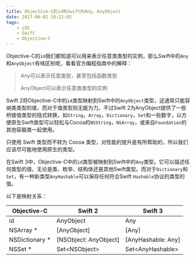 ```yaml
---
title: Objective-C的id和Swift的Any、AnyObject
date: 2017-06-02 10:22:03
tags:
	- iOS
	- Swift
	- Objective-C
---
```


Objective-C的`id`我们都知道可以用来表示任意类类型的实例，那么Swift中的`Any`和`AnyObject`有啥区别呢，看看官方编程指南中的解释：
> Any可以表示任意类型，甚至包括函数类型
>
> AnyObject可以表示任意类类型的实例

Swift 2将Objective-C中的`id`类型映射到Swift中的`AnyObject`类型，这通常只能容纳类类型的值，而对于值类型则无能为力。不过Swift 2为AnyObject提供了一些桥接值类型的隐式转换，如`String`，`Array`，`Dictionary`，`Set`和一些数字，以方便原生Swift类型可以轻松与Cocoa的`NSString`，`NSArray`，或来自`Foundation`的其他容器类一起使用。

只使用 Swift 类型而不转为 Cocoa 类型，对性能的提升是有所帮助的，所以我们应该尽可能地使用原生的类型。

在Swift 3中，Objective-C中的`id`类型被映射到Swift中的`Any`类型。它可以描述任何类型的值，无论是类、枚举、结构体还是其他Swift类型。而对于`Dictionary`和`Set`，有一种新类型`AnyHashable`可以保存任何符合Swift `Hashable`协议的类型的值。

以下是映射关系：

| Objective-C    | Swift 2               | Swift 3            |
| -------------- | --------------------- | ------------------ |
| id             | AnyObject             | Any                |
| NSArray *      | [AnyObject]           | [Any]              |
| NSDictionary * | [NSObject: AnyObject] | [AnyHashable: Any] |
| NSSet *        | Set\<NSObject>        | Set\<AnyHashable>  |